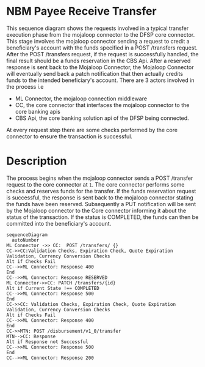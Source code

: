 # NBM Payee Receive Transfer
This sequence diagram shows the requests involved in a typical transfer execution phase from the mojaloop connector to the DFSP core connector. This stage involves the mojaloop connector sending a request to credit a beneficiary's account with the funds specified in a POST /transfers request. After the POST /transfers request, if the request is successfully handled, the final result should be a funds reservation in the CBS Api. After a reserved response is sent back to the Mojaloop Connector, the Mojaloop Connector will eventually send back a patch notification that then actually credits funds to the intended beneficiary's account. There are 3 actors involved in the process i.e
- ML Connector, the mojaloop connection middleware
- CC, the core connector that interfaces the mojaloop connector to the core banking apis
- CBS Api, the core banking solution api of the DFSP being connected.

At every request step there are some checks performed by the core connector to ensure the transaction is successful.


# Description
The process begins when the mojaloop connector sends a POST /transfer request to the core connector at `1`. The core connector performs some checks and reserves funds for the transfer. If the funds reservation request is successful, the response is sent back to the mojaloop connector stating the funds have been reserved. Subsequently a PUT notification will be sent by the Mojaloop connector to the Core connector informing it about the status of the transaction. If the status is COMPLETED, the funds can then be committed into the beneficiary's account.

```mermaid
sequenceDiagram
  autoNumber
ML Connector ->> CC:  POST /transfers/ {}
CC->>CC:Validation Checks, Expiration Check, Quote Expiration Validation, Currency Conversion Checks
Alt if Checks Fail
CC-->>ML Connector: Response 400
End
CC-->>ML Connector: Response RESERVED
ML Connector->>CC: PATCH /transfers/{id}
Alt if Current State !== COMPLETED
CC-->>ML Connector: Response 500
End
CC->>CC: Validation Checks, Expiration Check, Quote Expiration Validation, Currency Conversion Checks
Alt if Checks Fail
CC-->>ML Connector: Response 400
End
CC->>MTN: POST /disbursement/v1_0/transfer
MTN-->CC: Response
Alt if Response not Successful
CC-->>ML Connector: Response 500
End
CC-->>ML Connector: Response 200

```